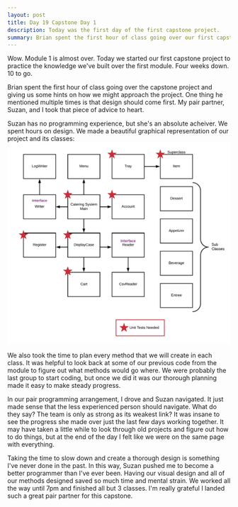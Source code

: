 ```yaml
---
layout: post
title: Day 19 Capstone Day 1
description: Today was the first day of the first capstone project.
summary: Brian spent the first hour of class going over our first capstone project. Spent the rest of the day working with my partner to make progress on our capstone--a catering application. 
---
```


Wow. Module 1 is almost over. Today we started our first capstone project to practice the knowledge we've built over the first module. Four weeks down. 10 to go. 

Brian spent the first hour of class going over the capstone project and giving us some hints on how we might approach the project. One thing he mentioned multiple times is that design should come first. My pair partner, Suzan, and I took that piece of advice to heart.

Suzan has no programming experience, but she's an absolute acheiver. We spent hours on design. We made a beautiful graphical representation of our project and its classes: ![capstoneplan](/public/Capstone1Outline.png "Our capstone project desing") 

We also took the time to plan every method that we will create in each class. It was helpful to look back at some of our previous code from the module to figure out what methods would go where. We were probably the last group to start coding, but once we did it was our thorough planning made it easy to make steady progress. 

In our pair programming arrangement, I drove and Suzan navigated. It just made sense that the less experienced person should navigate. What do they say? The team is only as strong as its weakest link? It was insane to see the progress she made over just the last few days working together. It may have taken a little while to look through old projects and figure out how to do things, but at the end of the day I felt like we were on the same page with everything. 

Taking the time to slow down and create a thorough design is something I've never done in the past. In this way, Suzan pushed me to become a better programmer than I've ever been. Having our visual design and all of our methods designed saved so much time and mental strain. We worked all the way until 7pm and finished all but 3 classes. I'm really grateful I landed such a great pair partner for this capstone. 




